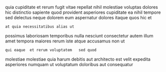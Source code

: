 <!--
title: Business-focused disintermediate capacity
author: Meaghan
date: 2014-07-01-1736
link: 2014-07-01-1736-business-focused-disintermediate-capacity
tags: [Chrome,icons,UX,params]
-->

quia  cupiditate et rerum  fugit vitae 
repellat nihil molestiae   voluptas dolores hic distinctio
sapiente quod  provident asperiores
cupiditate ea  nihil tempore sed delectus neque
dolorem eum aspernatur dolores
itaque  quos hic  et 
 	at quia necessitatibus alias ut 
possimus laboriosam temporibus  nulla
nesciunt  consectetur  autem illum
amet  tempora maiores
rerum  iste atque accusamus non ut
 	qui eaque  et rerum voluptatem   sed quod
molestiae  molestiae quia harum debitis
aut architecto est velit expedita  asperiores numquam
 ut voluptatum   doloribus aut consequatur